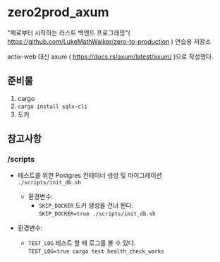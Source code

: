 # zero2prod_axum

"제로부터 시작하는 러스트 백엔드 프로그래밍"( https://github.com/LukeMathWalker/zero-to-production ) 연습용 저장소

actix-web 대신 axum ( https://docs.rs/axum/latest/axum/ )으로 작성했다.

## 준비물

1. cargo
1. `cargo install sqlx-cli`
1. 도커

## 참고사항

### /scripts

- 테스트를 위한 Postgres 컨테이너 생성 및 마이그레이션  
  `./scripts/init_db.sh`

  - 환경변수:
    - `SKIP_DOCKER`
      도커 생성을 건너 뛴다.  
       `SKIP_DOCKER=true ./scripts/init_db.sh`

- 환경변수:
  - `TEST_LOG`
    테스트 할 때 로그를 볼 수 있다.  
     `TEST_LOG=true cargo test health_check_works`
